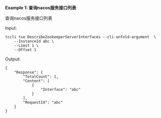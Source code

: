**Example 1: 查询nacos服务接口列表**

查询nacos服务接口列表

Input: 

```
tccli tse DescribeZookeeperServerInterfaces --cli-unfold-argument  \
    --InstanceId abc \
    --Limit 1 \
    --Offset 1
```

Output: 
```
{
    "Response": {
        "TotalCount": 1,
        "Content": [
            {
                "Interface": "abc"
            }
        ],
        "RequestId": "abc"
    }
}
```

